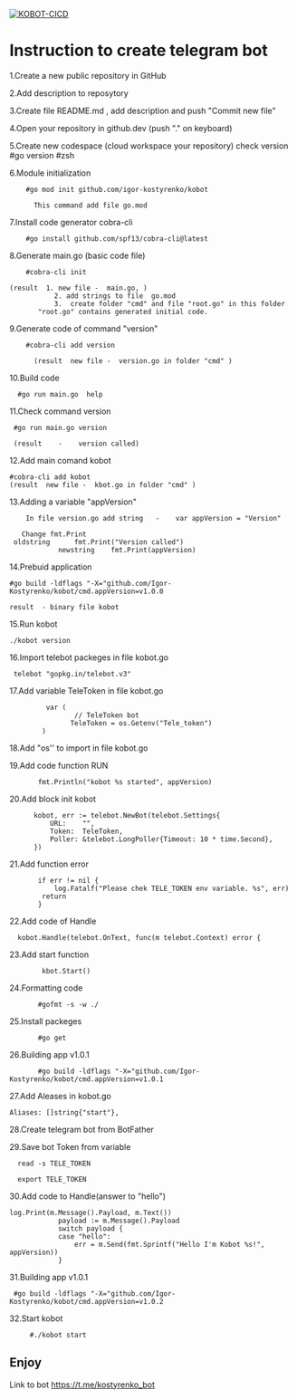 [![KOBOT-CICD](https://github.com/Igor-Kostyrenko/kobot/actions/workflows/cicd.yml/badge.svg?branch=main)](https://github.com/Igor-Kostyrenko/kobot/actions/workflows/cicd.yml)


# Instruction to create telegram bot
 
1.Create a new public repository   in GitHub
	
2.Add description to reposytory
	
3.Create file README.md , add description and  push "Commit new file"
	
4.Open your repository in github.dev (push "." on keyboard)
	
5.Create new codespace (cloud workspace your repository)
	  check version  #go version
	                 #zsh
  
6.Module initialization
	
	    #go mod init github.com/igor-kostyrenko/kobot

          This command add file go.mod
  
7.Install code generator cobra-cli
      
	    #go install github.com/spf13/cobra-cli@latest
	
8.Generate main.go (basic code file)
   
	    #cobra-cli init 
	
	(result  1. new file -  main.go, )
		       2. add strings to file  go.mod
		       3.  create folder "cmd" and file "root.go" in this folder
           "root.go" contains generated initial code.
	
9.Generate code of command "version"

	    #cobra-cli add version  

          (result  new file -  version.go in folder "cmd" )

10.Build code
    
      #go run main.go  help

11.Check command version

	 #go run main.go version
	
	 (result    -    version called)

12.Add main comand kobot

	#cobra-cli add kobot
	(result  new file -  kbot.go in folder "cmd" )
	
13.Adding a variable  "appVersion" 

	    In file version.go add string   -    var appVersion = "Version"
	
	   Change fmt.Print
     oldstring      fmt.Print("Version called")   
                newstring    fmt.Print(appVersion)

14.Prebuid application
	
	#go build -ldflags "-X="github.com/Igor-Kostyrenko/kobot/cmd.appVersion=v1.0.0
	
	result  - binary file kobot

15.Run kobot
       
	./kobot version

	
16.Import telebot packeges in file kobot.go
	
	 telebot "gopkg.in/telebot.v3"
	
17.Add variable TeleToken in file kobot.go

             var (
                    // TeleToken bot
                   TeleToken = os.Getenv("Tele_token")
            )

18.Add   "os'' to import in file  kobot.go

19.Add code function RUN
   
           fmt.Println("kobot %s started", appVersion)

20.Add block init kobot

            
          kobot, err := telebot.NewBot(telebot.Settings{
              URL:    "",
              Token:  TeleToken,
              Poller: &telebot.LongPoller{Timeout: 10 * time.Second},
          })

21.Add function error
      
     

           if err != nil {
               log.Fatalf("Please chek TELE_TOKEN env variable. %s", err)
            return
           }

22.Add code of Handle

      kobot.Handle(telebot.OnText, func(m telebot.Context) error {

   
23.Add start function
 
            kbot.Start()

24.Formatting code

           #gofmt -s -w ./

25.Install packeges

           #go get

26.Building app v1.0.1

           #go build -ldflags "-X="github.com/Igor-Kostyrenko/kobot/cmd.appVersion=v1.0.1

27.Add Aleases in kobot.go

  	Aliases: []string{"start"},
	
28.Create telegram bot from BotFather

29.Save bot Token from variable

	  read -s TELE_TOKEN
	
	  export TELE_TOKEN
	
30.Add code to Handle(answer to "hello")

	log.Print(m.Message().Payload, m.Text())
	            payload := m.Message().Payload
	            switch payload {
	            case "hello":
	                err = m.Send(fmt.Sprintf("Hello I'm Kobot %s!", appVersion))
	            }
	
31.Building app v1.0.1

     #go build -ldflags "-X="github.com/Igor-Kostyrenko/kobot/cmd.appVersion=v1.0.2

32.Start kobot

         #./kobot start

## Enjoy

Link to bot https://t.me/kostyrenko_bot

